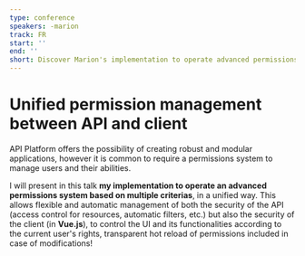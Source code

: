 ```yaml
---
type: conference
speakers: -marion
track: FR
start: ''
end: ''
short: Discover Marion's implementation to operate advanced permissions
---
```


# Unified permission management between API and client

API Platform offers the possibility of creating robust and modular applications, however it is common to require a permissions system to manage users and their abilities.

I will present in this talk **my implementation to operate an advanced permissions system based on multiple criterias**, in a unified way. This allows flexible and automatic management of both the security of the API (access control for resources, automatic filters, etc.) but also the security of the client (in **Vue.js**), to control the UI and its functionalities according to the current user's rights, transparent hot reload of permissions included in case of modifications!
